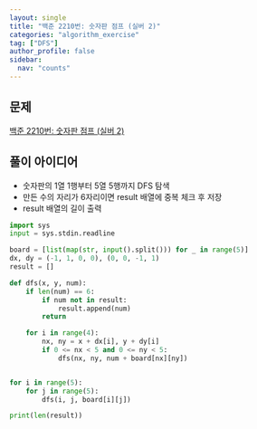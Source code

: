 ```yaml
---
layout: single
title: "백준 2210번: 숫자판 점프 (실버 2)"
categories: "algorithm_exercise"
tag: ["DFS"]
author_profile: false
sidebar:
  nav: "counts"
---
```


## 문제

[백준 2210번: 숫자판 점프 (실버 2)](https://www.acmicpc.net/problem/2210)

## 풀이 아이디어

- 숫자판의 1열 1행부터 5열 5행까지 DFS 탐색
- 만든 수의 자리가 6자리이면 result 배열에 중복 체크 후 저장
- result 배열의 길이 출력

```python
import sys
input = sys.stdin.readline

board = [list(map(str, input().split())) for _ in range(5)]
dx, dy = (-1, 1, 0, 0), (0, 0, -1, 1)
result = []

def dfs(x, y, num):
    if len(num) == 6:
        if num not in result:
            result.append(num)
        return

    for i in range(4):
        nx, ny = x + dx[i], y + dy[i]
        if 0 <= nx < 5 and 0 <= ny < 5:
            dfs(nx, ny, num + board[nx][ny])


for i in range(5):
    for j in range(5):
        dfs(i, j, board[i][j])

print(len(result))
```
